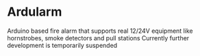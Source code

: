 # Ardularm
Arduino based fire alarm that supports real 12/24V equipment like hornstrobes, smoke detectors and pull stations
Currently further development is temporarily suspended
